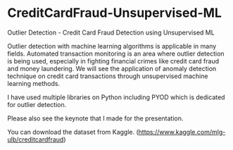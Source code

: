 # CreditCardFraud-Unsupervised-ML
Outlier Detection - Credit Card Fraud Detection using Unsupervised ML

Outlier detection with machine learning algorithms is applicable in many fields. Automated transaction monitoring is an area where outlier detection is being used, especially in fighting financial crimes like credit card fraud and money laundering.
We will see the application of anomaly detection technique on credit card transactions through unsupervised machine learning methods.

I have used multiple libraries on Python including PYOD which is dedicated for outlier detection.

Please also see the keynote that I made for the presentation.

You can download the dataset from Kaggle. (https://www.kaggle.com/mlg-ulb/creditcardfraud)
